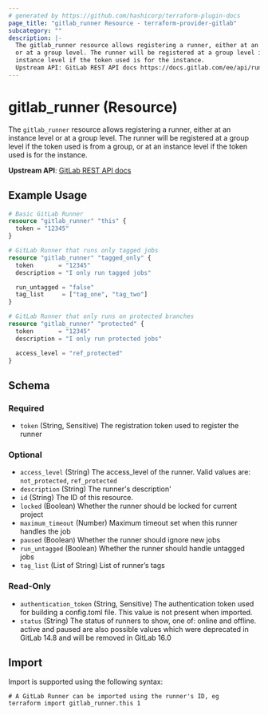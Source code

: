 ```yaml
---
# generated by https://github.com/hashicorp/terraform-plugin-docs
page_title: "gitlab_runner Resource - terraform-provider-gitlab"
subcategory: ""
description: |-
  The gitlab_runner resource allows registering a runner, either at an instance level
  or at a group level. The runner will be registered at a group level if the token used is from a group, or at an
  instance level if the token used is for the instance.
  Upstream API: GitLab REST API docs https://docs.gitlab.com/ee/api/runners.html#register-a-new-runner
---
```


# gitlab_runner (Resource)

The `gitlab_runner` resource allows registering a runner, either at an instance level
or at a group level. The runner will be registered at a group level if the token used is from a group, or at an 
instance level if the token used is for the instance.

**Upstream API**: [GitLab REST API docs](https://docs.gitlab.com/ee/api/runners.html#register-a-new-runner)

## Example Usage

```terraform
# Basic GitLab Runner
resource "gitlab_runner" "this" {
  token = "12345"
}

# GitLab Runner that runs only tagged jobs
resource "gitlab_runner" "tagged_only" {
  token       = "12345"
  description = "I only run tagged jobs"

  run_untagged = "false"
  tag_list     = ["tag_one", "tag_two"]
}

# GitLab Runner that only runs on protected branches
resource "gitlab_runner" "protected" {
  token       = "12345"
  description = "I only run protected jobs"

  access_level = "ref_protected"
}
```

<!-- schema generated by tfplugindocs -->
## Schema

### Required

- `token` (String, Sensitive) The registration token used to register the runner

### Optional

- `access_level` (String) The access_level of the runner. Valid values are: `not_protected`, `ref_protected`
- `description` (String) The runner's description'
- `id` (String) The ID of this resource.
- `locked` (Boolean) Whether the runner should be locked for current project
- `maximum_timeout` (Number) Maximum timeout set when this runner handles the job
- `paused` (Boolean) Whether the runner should ignore new jobs
- `run_untagged` (Boolean) Whether the runner should handle untagged jobs
- `tag_list` (List of String) List of runner’s tags

### Read-Only

- `authentication_token` (String, Sensitive) The authentication token used for building a config.toml file. This value is not present when imported.
- `status` (String) The status of runners to show, one of: online and offline. active and paused are also possible values
				 which were deprecated in GitLab 14.8 and will be removed in GitLab 16.0

## Import

Import is supported using the following syntax:

```shell
# A GitLab Runner can be imported using the runner's ID, eg
terraform import gitlab_runner.this 1
```
